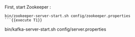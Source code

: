 First, start Zookeeper :

```
bin/zookeeper-server-start.sh config/zookeeper.properties
```{{execute T1}}

```
bin/kafka-server-start.sh config/server.properties
```{{execute T2}}

